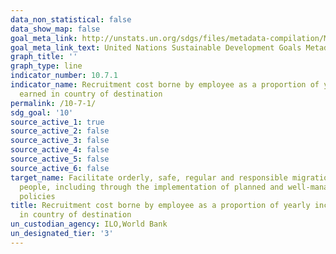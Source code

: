 ```yaml
---
data_non_statistical: false
data_show_map: false
goal_meta_link: http://unstats.un.org/sdgs/files/metadata-compilation/Metadata-Goal-10.pdf
goal_meta_link_text: United Nations Sustainable Development Goals Metadata (pdf 564kB)
graph_title: ''
graph_type: line
indicator_number: 10.7.1
indicator_name: Recruitment cost borne by employee as a proportion of yearly income
  earned in country of destination
permalink: /10-7-1/
sdg_goal: '10'
source_active_1: true
source_active_2: false
source_active_3: false
source_active_4: false
source_active_5: false
source_active_6: false
target_name: Facilitate orderly, safe, regular and responsible migration and mobility of
  people, including through the implementation of planned and well-managed migration
  policies
title: Recruitment cost borne by employee as a proportion of yearly income earned
  in country of destination
un_custodian_agency: ILO,World Bank
un_designated_tier: '3'
---
```

